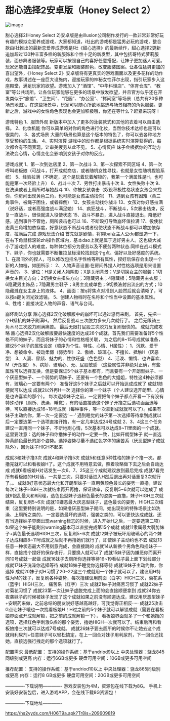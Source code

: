 # 甜心选择2安卓版（Honey Select 2）
    
![image](https://github.com/Hanmen-lab/HS2-AI-ASE-Shaders/assets/105280822/a3652d0a-ba11-4b10-9ce3-538aced63031)

甜心选择2(Honey Select 2)安卓版是由illusion公司制作发行的一款非常非常好玩有趣的模拟恋爱养成游戏，大家都知道，i社出的游戏都是猛男必玩的游戏，整合款由i社推出的最新恋爱养成游戏是I社《甜心选择》的最新续作，甜心选择2更新追加超过130种丰富多样的新服饰和个性十足的新发型，其中包括哥特式萝莉服装，面纱舞者服装等。玩家可以按照自己的喜好任意搭配，让妹子更加迷人可爱。玩家还能自由搭配饰品，变更发型和服装颜色，改变服装图案。让各位猛男更加的喜出望外，《Honey Select 2》安卓版将有更真实的游戏画面以及更多花样的动作戏，故事讲述在一座巨大设施内，迎接玩家的神秘女性菲尔出现，指引玩家步入这座殿堂，满足玩家的欲望。游戏加入了“酒馆”、“中华料理店”、“体育仓库”、“教室”等公共场所。让各位玩家能够在更多的场景中散发欲望，并且官方似乎还在开发类似于“旅馆”、“卫生间”、“花园”、“办公室”、“拷问室”等场景（总共有20多种场景地图）。在这些场景中，玩家可以随心所欲地挑选与场景相符的角色服装。更新之后，游戏中的女性角色表现也会更加积极哦，你还在等什么？赶紧来玩呀！

游戏特色
1、服饰外观
新版本中加入了更多的泳装款式和其他的衣着可以自由选择。
2、化妆机能
你可以简单的对你的角色进行化妆，当然你技术达标也是可以很美的。
3、各式场景
大量的场景也算是这个版本的特色了，你可以去各种地方享受预约的生活。
4、实时演算
游戏中的动作都是根据系统实时演算获得的，每次都会有不同表现，让审美疲劳从此不见。
5、心情反应
妹子会根据你的互动方法改变心情，心情变化会影响到女孩子对你的反应。

游戏成就
1、第一次到达店里
2、第一次战斗
3、第一次探索不同区域
4、第一次呼叫老板娘（可战斗，打开成就商店，或者随机女性寻找，也就是女性随机捏脸系统）
5、经验拉满（不确定，这个是玩着玩着解锁的，我第一个满属性是H，也可能是第一次经验上升）
6、战斗十次
7、男性打出暴击十次
8、女性失败十次
9、在洗澡或者上厕所时与她战斗
10、你被女孩袭击（奴役积极性格状态女孩会来找你，你房间出现黄色三角，也可能是女孩主动找你）
11、遇到女孩有困难（黄三角事件，被绳子困住，或者摔倒）
12、女孩主动找你战斗
13、女孩对你好感拉满（说好话，或者高强度战斗满足她）
14、疯狂战斗，不断战斗，5次暴击结束，反复一直战斗，很快就进入役使状态
15、战斗不暴击，进入战斗直接退出，降低好感，遇到事件不管他，厕所袭击也可以
16、不断殴打导致崩坏值拉满
17、役使状态黄三角增加依存度，好意状态不断战斗或者役使状态不断战斗都可以增加依存度，拉满后完成
游戏玩法介绍
首先就是剧情，将男bai女主人公du都塑造一下，在右下角鼠标滚轮zhi操作区域内，基本dao上就是属于选好男主人。这也极大减小了游戏捏人的难度，每种体位都分为疲劳以及不疲劳两种状态.同样在战斗模式下、妹子，你也就需要不断推拉鼠标滚轮找到这个g点、偏好以及好感度的系统。
1、在房间外的捏人，可以修改包括名字性格等所有属性，捏好后保存会出现一个新的人物档，如图所示：
2、人物声音设置:在房间外捏人时性格选项是用来设置声音的。
3、键位：H是关闭人物阴影；X是关闭背景；V是切换女主的服装；1切换女主目光方向；2切换女主扭头方向；3隐藏男主；4隐藏根；5隐藏男主衣服；6隐藏男主饰品；7隐藏男主鞋子；8男主变成单色；9切换液射出流出的方式；10隐藏溅在女主身上的液体。
4、画面：按q将焦点对准到人脸然后就会清晰了，可以按a键关闭光效滤镜。
5、创建人物档时在名称和个性当中设置的基本属性。
6、性格：直接决定人物的声音、语气与台词。

崩坏刷法分享
甜心选择2汉化破解版中的崩坏可以通过惩罚来刷。
首先，先把一个H抵抗的妹子刷满H。
然后反复战斗三次脱力多来几次就行了。
之后无限骑三角木马三次脱力刷满痛苦。
最后无限打屁股三次脱力反复刷很快的。
成就完成攻略
甜心选择2汉化破解版要最快速度的达成26个成就，首先我们需要准备好5个性格不同的妹子，而且将妹子的心情和性格相关联，
为之后的8~15号成就做准备，建议5个妹子的属性设定（顺序为个性、特性、心情、H属性）：
1、沉默、爱干净、想被命令、被动柔弱（弱势型）
2、傲娇、玻璃心、不擅长、抵触H（厌恶型）
3、人妻、尿频、魅力的、性欲旺盛（色色型）
4、活泼、懒惰、也许喜欢、M（开朗型）
5、病娇、玻璃心、无、屁股敏感
（这些属性并非绝对正确，有些属性可以选择互换，但是要保证5个妹子基本都有，而且要有一个开朗型妹子、一个厌恶型妹子、一个弱势的萌妹子、还要有一个色色的大姐姐，特性这4种必须都有，玻璃心一定要有两个）
准备好这5个妹子之后就可以开始达成成就了
成就1随便就可以达成
成就2以外再H一次
选择你的第一个妹子（个人建议选开朗型、心情是也许喜欢的那个）。
每次选择妹子之前，一定要把每个妹子都点开看一下有没有特殊动作（厕所、洗澡、睡觉），有的话直接选这个妹子开撸之后选项画面选等待，可以直接达成16~18号成就（每种事件，等一次拿到成就就可以了）。如果有妹子主动约你，第一次一定要选‘·····’
遇到睡觉的妹子第一次选择等待拿到成就以后一定要选第一个选项直接开撸，有一定几率达成24号成就
2、3、4这三个任务建议一直用同一个妹子，不断地刷心情，5次基本可以达成8~11里面的一个成就。这里要注意：选的妹子和你撸妹子的动作一定要一致，比如开朗型妹子
就一直选择黄颜色最长的那个姿势。选择姿势尽量不选红色字体的痛苦系（厌恶型妹子成就除外），因为妹子HIGH不起来

成就3和妹子撸3次
成就4和妹子撸5次
成就5和任意5种性格的妹子个撸一次。都撸完就可以和看板娘H了。这个成就不用特意去做，照着攻略做下去之后会自动达成
成就6看板娘H对话发生一次6、7、25这三个成就建议放到最后完成
成就7看完所有看板娘的H对话，一共是三次，只要对话进入H然后退出再对话重复3次就行了。。
成就8好意状态最大化和开朗型妹子一直用黄颜色最长的姿势一直撸，建议每次让妹子HIGH三次就结束再开再撸，保证效率，反复刷5~6次就可以达成了
成就9银乱最大和8同理，选色色型妹子选粉色最长的姿势一直撸，妹子HIGH三次就结束，反复刷5~6次
成就10嫌恶最大厌恶型妹子，蓝色最长的姿势，HIGH三次结束（这里要特别说明的是，如果撸厌恶型妹子期间，她出现别的特殊场景比如洗澡、上厕所之类的，
一定要选最坏的选项，强袭之类的，可以更快达成成就。还有当选择妹子界面出现warning标志的时候，进入开始H之后，一定要选第二项）
如果这个妹子能刷出warning基本可以直接完成第15个成就
成就11隶属最大弱势妹子+紫色最长选项HIGH三次，反复刷5~6次
成就12妹子被玩坏用玻璃心的两个妹子达成相应8~11号成就之后就不再撸她们就行了，即使妹子主动约也不去
成就13任意一种状态最大不用刻意完成，会直接跳的
成就14从新换个男角色和捏妹子一样，直接找个捏好的保存也行，只要换人就可以了
成就15妹子因为嫌恶你而离开同10号成就一起做
成就16妹子去厕所你选择等待16~19看帖子最上面下划线部分
成就17妹子洗澡你选择等待
成就18妹子睡觉你选择等待
成就19妹子主动约你，你选择
成就20妹子对H习惯了20~22这三个成就用一个妹子就可以了，建议用H特性为M的妹子，反复刷各种姿势，每次撸建议用前面（白字）HIGH三次，菊花系（蓝字）HIGH三次，
痛苦系（红字）三次
成就21妹子对痛苦习惯了
成就22妹子对菊花习惯了
成就23第一次让妹子虚脱完成上面的会直接顺便拿到
成就24你去夜袭妹子的时候被妹子发现了这个成就如果之前没有顺道达成，建议用厌恶型妹子+安眠药来做，之前总结的朋友说好感越高越好，可我觉得正相反·····
成就25攻击G点让妹子哦也一次找看板娘H！H过之前的5个妹子就可以解锁成就（需要在看板娘界面点开成就解锁，把之前的成就解锁一下），
看板娘界面就多了一个和她撸的选项，选择红色字刺激G点的那个姿势，撸她HIGH一次就可以了。结束后再和看板娘撸三次就可以达成7号成就。
成就26妹子要去厕所的时候你不让她去这个成就用利尿剂+任意妹子可以轻松搞定，在上一回合对妹子用利尿剂，下一回合还找她，直接选强行拽走的那个选项就行了。

配置需求
最低配置：
支持的操作系统：基于andriod9以上
中央处理器：骁龙845同级别或更高
内存：运行6GB或更多
硬盘可用空间：10GB或更多可用空间

推荐配置：
支持的操作系统：基于andriod10以上
中央处理器：骁龙865同级别或更高
内存：运行8 GB或更多
硬盘可用空间：20GB或更多可用空间

————-下载说明————-
游戏安装包为4M，资源包在线下载为8G。
手机上安装好安装包后，进入游戏APP，会在线下载8G资源包！

————-下载地址————-

https://hs2yyds.com/H06T9a.apk?Tr8is=209609819
